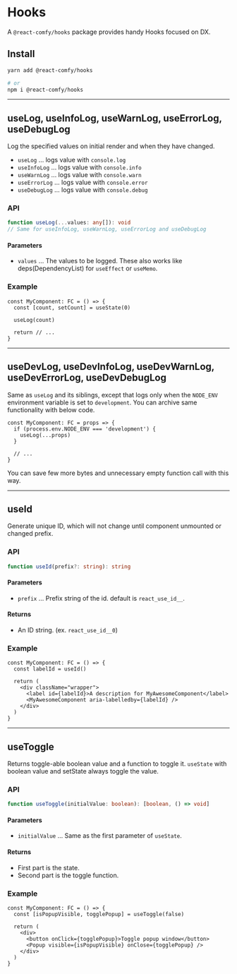# Hooks

A `@react-comfy/hooks` package provides handy Hooks focused on DX.

## Install

```bash
yarn add @react-comfy/hooks

# or
npm i @react-comfy/hooks
```

---

## useLog, useInfoLog, useWarnLog, useErrorLog, useDebugLog

Log the specified values on initial render and when they have changed.

- `useLog` ... logs value with `console.log`
- `useInfoLog` ... logs value with `console.info`
- `useWarnLog` ... logs value with `console.warn`
- `useErrorLog` ... logs value with `console.error`
- `useDebugLog` ... logs value with `console.debug`

### API

```ts
function useLog(...values: any[]): void
// Same for useInfoLog, useWarnLog, useErrorLog and useDebugLog
```

#### Parameters

- `values` ... The values to be logged. These also works like deps(DependencyList) for `useEffect` or `useMemo`.

### Example

```tsx
const MyComponent: FC = () => {
  const [count, setCount] = useState(0)

  useLog(count)

  return // ...
}
```

---

## useDevLog, useDevInfoLog, useDevWarnLog, useDevErrorLog, useDevDebugLog

Same as `useLog` and its siblings, except that logs only when the `NODE_ENV` environment variable is set to `development`.
You can archive same functionality with below code.

```tsx
const MyComponent: FC = props => {
  if (process.env.NODE_ENV === 'development') {
    useLog(...props)
  }

  // ...
}
```

You can save few more bytes and unnecessary empty function call with this way.

---

## useId

Generate unique ID, which will not change until component unmounted or changed prefix.

### API

```ts
function useId(prefix?: string): string
```

#### Parameters

- `prefix` ... Prefix string of the id. default is `react_use_id__`.

#### Returns

- An ID string. (ex. `react_use_id__0`)

### Example

```tsx
const MyComponent: FC = () => {
  const labelId = useId()

  return (
    <div className="wrapper">
      <label id={labelId}>A description for MyAwesomeComponent</label>
      <MyAwesomeComponent aria-labelledby={labelId} />
    </div>
  )
}
```

---

## useToggle

Returns toggle-able boolean value and a function to toggle it. `useState` with boolean value and setState always toggle the value.

### API

```ts
function useToggle(initialValue: boolean): [boolean, () => void]
```

#### Parameters

- `initialValue` ... Same as the first parameter of `useState`.

#### Returns

- First part is the state.
- Second part is the toggle function.

### Example

```tsx
const MyComponent: FC = () => {
  const [isPopupVisible, togglePopup] = useToggle(false)

  return (
    <div>
      <button onClick={togglePopup}>Toggle popup window</button>
      <Popup visible={isPopupVisible} onClose={togglePopup} />
    </div>
  )
}
```
